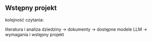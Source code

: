 
## Wstępny projekt

kolejność czytania:

literatura i analiza dziedziny -> dokumenty -> dostępne modele LLM -> wymagania i wstępny projekt